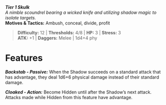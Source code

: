 ***Tier 1 Skulk***  
*A nimble scoundrel bearing a wicked knife and utilizing shadow magic to isolate targets.*  
**Motives & Tactics:** Ambush, conceal, divide, profit

> **Difficulty:** 12 | **Thresholds:** 4/8 | **HP:** 3 | **Stress:** 3  
> **ATK:** +1 | **Daggers:** Melee | 1d4+4 phy  

# Features

***Backstab - Passive:*** When the Shadow succeeds on a standard attack that has advantage, they deal 1d6+6 physical damage instead of their standard damage.

***Cloaked - Action:*** Become Hidden until after the Shadow’s next attack. Attacks made while Hidden from this feature have advantage.
